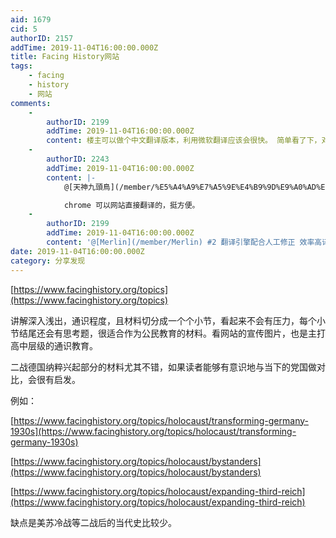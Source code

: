 ```yaml
---
aid: 1679
cid: 5
authorID: 2157
addTime: 2019-11-04T16:00:00.000Z
title: Facing History网站
tags:
    - facing
    - history
    - 网站
comments:
    -
        authorID: 2199
        addTime: 2019-11-04T16:00:00.000Z
        content: 楼主可以做个中文翻译版本，利用微软翻译应该会很快。 简单看了下，对于纳粹德国的历史总结确实很不错。
    -
        authorID: 2243
        addTime: 2019-11-04T16:00:00.000Z
        content: |-
            @[天神九頭鳥](/member/%E5%A4%A9%E7%A5%9E%E4%B9%9D%E9%A0%AD%E9%B3%A5) #1

            chrome 可以网站直接翻译的，挺方便。
    -
        authorID: 2199
        addTime: 2019-11-04T16:00:00.000Z
        content: '@[Merlin](/member/Merlin) #2 翻译引擎配合人工修正 效率高译文通畅。质量好。可以一试。'
date: 2019-11-04T16:00:00.000Z
category: 分享发现
---
```


[https://www.facinghistory.org/topics](https://www.facinghistory.org/topics)

讲解深入浅出，通识程度，且材料切分成一个个小节，看起来不会有压力，每个小节结尾还会有思考题，很适合作为公民教育的材料。看网站的宣传图片，也是主打高中层级的通识教育。

二战德国纳粹兴起部分的材料尤其不错，如果读者能够有意识地与当下的党国做对比，会很有启发。

例如：

[https://www.facinghistory.org/topics/holocaust/transforming-germany-1930s](https://www.facinghistory.org/topics/holocaust/transforming-germany-1930s)

[https://www.facinghistory.org/topics/holocaust/bystanders](https://www.facinghistory.org/topics/holocaust/bystanders)

[https://www.facinghistory.org/topics/holocaust/expanding-third-reich](https://www.facinghistory.org/topics/holocaust/expanding-third-reich)

缺点是美苏冷战等二战后的当代史比较少。
